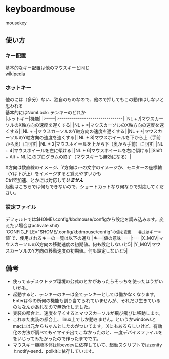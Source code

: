 # keyboardmouse
mousekey
## 使い方
### キー配置
基本的なキー配置は他のマウスキーと同じ  
[wikipedia](https://ja.wikipedia.org/wiki/%E3%83%9E%E3%82%A6%E3%82%B9%E3%82%AD%E3%83%BC)
### ホットキー
他のには（多分）ない、独自のものなので、他ので押してもこの動作はしないと思われる  
基本的にはNumLock+テンキーのどれか  
|ホットキー|機能|
|:-----|:--------------------------------|
|NL + /|マウスカーソルのX軸方向の速度を遅くする|
|NL + *|マウスカーソルのX軸方向の速度を速くする|
|NL + -|マウスカーソルのY軸方向の速度を遅くする|
|NL + +|マウスカーソルのY軸方向の速度を速くする|
|NL + 8|マウスホイールを下から上（手前から奥）に回す|
|NL + 2|マウスホイールを上から下（奥から手前）に回す|
|NL + 4|マウスホイールを左に傾ける|
|NL + 6|マウスホイールを右に傾ける|
|Shift + Alt + NL|このプログラムの終了（マウスキーも無効になる）|

X方向は数直線のイメージ、Y方向は+-の文字のイメージか、モニターの座標軸（Yは下が正）をイメージすると覚えやすいかも  
Ctrlで加速、とかには対応して***いません***  
起動はこちらでは何もできないので、ショートカットなり何なりで対応してください。
### 設定ファイル
デフォルトでは$HOME/.config/kbdmouse/configから設定を読み込みます。変えたい場合はactivate.shの`CONFIG_FILE="$HOME/.config/kbdmouse/config"`の値を変更  
書式は`キー=値`で、使用されるキーの一覧は以下の通り
|キー|値の意味|
---|:---
|X_MOV|マウスカーソルのX方向の移動速度の初期値。何も設定しないと5|
|Y_MOV|マウスカーソルのY方向の移動速度の初期値。何も設定しないと5|

## 備考
- 使ってるデスクトップ環境の公式のとかがあったらそっちを使ったほうがいいかも。  
- 起動すると、テンキーのキーは全てテンキーとしては働かなくなります。Enterは今の所何の機能も割り当てられていませんが、それだけ生きているのもなんかあれなので無効化しました。  
- 実装の都合上、速度を早くするとマウスカーソルが飛び飛びに移動します。  
- これまた実装の都合上、linux上でしか動きません。というかwindowsとmacには元からちゃんとしたのがついてます。
Xにもあるらしいけど、有効化の方法が調べてもイマイチ出てこなかったのと、一度デバイスファイルををいじってみたかったので作ったまでです。  
- マウスキー機能本体はlibevdevに依存していて、起動スクリプトではzenityとnotify-send、polkitに依存しています。
